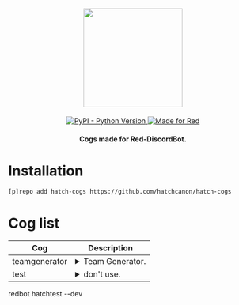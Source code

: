 <h1 align="center">
  <img src="https://i.imgur.com/9RQ9eIH.png" height="200">
</h1>

<p align="center">
  <a href="https://www.python.org/downloads/">
    <img alt="PyPI - Python Version" src="https://img.shields.io/pypi/pyversions/Red-Discordbot">
  </a>
  <a href="#">
    <img src="https://img.shields.io/badge/Made%20for-Red%20v3-red?logo=discord" alt="Made for Red">
  </a>
</p>
<h4 align="center">Cogs made for Red-DiscordBot.</h4>

# Installation
`[p]repo add hatch-cogs https://github.com/hatchcanon/hatch-cogs`

# Cog list
| Cog                | Description                                                                                                                                                                                                                  |
|--------------------|------------------------------------------------------------------------------------------------------------------------------------------------------------------------------------------------------------------------------|
| teamgenerator         | <details><summary>Team Generator.</summary>Can provide random maps too.</details>                                                                                                   |
| test          | <details><summary>don't use.</summary>experiment.</details>                                                                       |

redbot hatchtest --dev